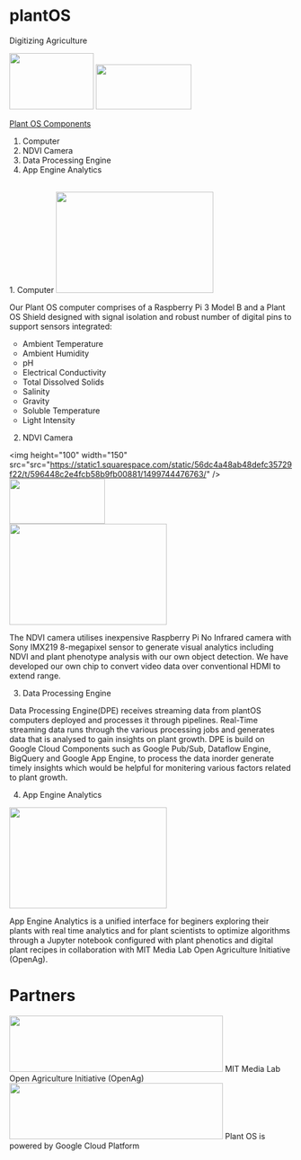 plantOS
============================
Digitizing Agriculture

<a href="https://twitter.com/plant_os"><img height="100" width="150" src="http://logok.org/wp-content/uploads/2014/08/Twitter-logo-bird_logo_2012.png" /></a>
<a href="https://plant-os.com"><img height="80" width="170" src="https://static1.squarespace.com/static/56dc4a48ab48defc35729f22/t/5963ce51414fb5dacb18108d/1499811877062" /></a>
<BR>

<u>Plant OS Components</u>
1. Computer
2. NDVI Camera
3. Data Processing Engine
4. App Engine Analytics
<BR>
1. Computer
<img height="180" width="280" src="https://static1.squarespace.com/static/56dc4a48ab48defc35729f22/t/596446e159cc684e82642d3e/1499744013803/image+%281%29.png?format=500w" />

Our Plant OS computer comprises of a Raspberry Pi 3 Model B and a Plant OS Shield designed with signal isolation and robust number of digital pins to support sensors integrated:
<ul style="list-style-type:circle">
<li>Ambient Temperature</li>
<li>Ambient Humidity</li>
<li>pH</li>
<li>Electrical Conductivity</li>
<li>Total Dissolved Solids</li>
<li>Salinity</li>
<li>Gravity</li>
<li>Soluble Temperature</li>
<li>Light Intensity</li>
</ul>

2. NDVI Camera

<img height="100" width="150" src="src="https://static1.squarespace.com/static/56dc4a48ab48defc35729f22/t/596448c2e4fcb58b9fb00881/1499744476763/" />
<img height="80" width="170" src="https://static1.squarespace.com/static/56dc4a48ab48defc35729f22/t/596448a36b8f5b325325c2b7/1499744437443" />
<BR>
<img height="180" width="280" src="https://static1.squarespace.com/static/56dc4a48ab48defc35729f22/t/596448c2e4fcb58b9fb00881/1499744476763" />
<BR>

The NDVI camera utilises inexpensive Raspberry Pi No Infrared camera with Sony IMX219 8-megapixel sensor to generate visual analytics including NDVI and plant phenotype analysis with our own object detection. We have developed our own chip to convert video data over conventional HDMI to extend range.

3. Data Processing Engine

Data Processing Engine(DPE) receives streaming data from plantOS computers deployed and processes it through pipelines. Real-Time streaming data runs through the various processing jobs and generates data that is analysed to gain insights on plant growth. DPE is build on Google Cloud Components such as Google Pub/Sub, Dataflow Engine, BigQuery and Google App Engine, to process the data inorder generate timely insights which would be helpful for monitering various factors related to plant growth.

4. App Engine Analytics

<img height="180" width="280" 
src="https://static1.squarespace.com/static/56dc4a48ab48defc35729f22/t/59644426ff7c5099c12c5864/1499743282386/?format=750w" />
<BR>

App Engine Analytics is a unified interface for beginers exploring their plants with real time analytics and for plant scientists to optimize algorithms through a Jupyter notebook configured with plant phenotics and digital plant recipes in collaboration with MIT Media Lab Open Agriculture Initiative (OpenAg).

Partners
============================
<a href="https://www.media.mit.edu/groups/open-agriculture-openag/overview/"><img height="100" width="380" src="https://cdn-business.discourse.org/uploads/mit/original/1X/47f2561abc542873e69b72315981cb3b31e0f6c5.png" /></a>
MIT Media Lab Open Agriculture Initiative (OpenAg)
<BR>
<a href="https://cloud.google.com/partners/join/"><img height="100" width="380" src="https://cloud.google.com/_static/30ed6e856d/images/cloud/gcp-logo.svg" /></a>
Plant OS is powered by Google Cloud Platform
<BR>


